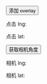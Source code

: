 <div id="test" ref="mytest" style="margin-right:175px;"></div>
<div class="overlay-panel">
    <p><button class="add">添加 overlay</button></p>
    <div class="show-point">
        <p>点击 lng: <span></span></p>
        <p>点击 lat: <span></span></p>
    </div>
    <p><button class="lookat">获取相机角度</button></p>
    <div class="show-lookat">
        <p>相机 lng: <span></span></p>
        <p>相机 lat: <span></span></p>
    </div>
</div>
<script src="../zepto.js"></script>
<script src="../lib.js"></script>
<script>
    let pos;
    bxl.start('./add.json', '#test', {
        'panoram-click': function (data) {
            pos = data;
            $('.show-point span').first().html(data.lng.toFixed(2));
            $('.show-point span').last().html(data.lat.toFixed(2));
        }
    });

    $('.overlay-panel .add').on('click', function () {
        const panoram = bxl.getPanoram('mytest');
        pos && panoram.addOverlay(pos, '动态热点');
        });

        $('.overlay-panel .lookat').on('click', function () {
        const panoram = bxl.getPanoram('mytest');
        const point = panoram.getLook();

        $('.show-lookat span').first().html(point.lng.toFixed(2));
        $('.show-lookat span').last().html(point.lat.toFixed(2));
    });
</script>